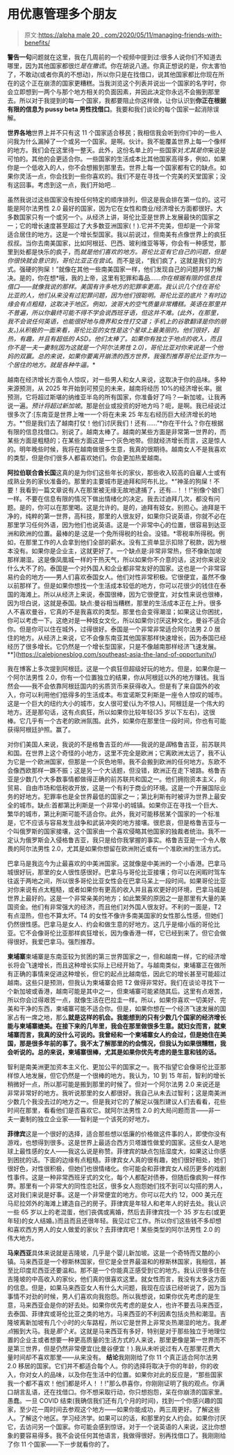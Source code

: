 # 用优惠管理多个朋友

> 原文:[https://alpha male 20 . com/2020/05/11/managing-friends-with-benefits/](https://alphamale20.com/2020/05/11/managing-friends-with-benefits/)

**警告一句**问题就在这里，我在几周前的一个视频中提到过:很多人说你们不知道去哪里，因为其他国家都很烂*是在撒谎*。你在胡说八道。你真正想说的是，你太害怕了，不敢动(或者你真的不想动)，所以你只是在找借口，说其他国家都比你现在所在的这个正在崩溃的国家更糟糕。当我浏览这个列表并说出一个国家的名字时，你会立即想到一两个与那个地方相关的负面因素，并因此决定你永远不会搬到那里去。所以对于我提到的每一个国家，我都要阻止你这样做，让你认识到**你正在根据有限的信息为 pussy beta 男性找借口**。我要和我们谈论的每个国家一起消除误解。

**世界各地**世界上并不只有这 11 个国家适合移民；我相信我会听到你们中的一些人问我为什么漏掉了一个或另一个国家。是啊。伙计。我不能覆盖世界上每一个像样的地方。我们会在这里待一整天。此外，这份名单上的一些国家对*尤其是你*来说是可怕的。其他的会更适合你。一些国家的生活成本比其他国家高得多，例如，如果你是一个低收入的人，你不会想搬到那里去。世界上每一个国家都有它的缺点。如果你灵活一点，你会找到一些你喜欢的。我们不是在寻找一个完美的天堂国家；没有这回事。考虑到这一点，我们开始吧...

虽然我说过这些国家没有按任何特定的顺序排列，但这是我会排在第一位的。这可能是阿尔法男性 2.0 最好的国家，因为它在女性和商业/经济增长方面都很好。大多数国家只有一个或另一个。从经济上讲，哥伦比亚是世界上发展最快的国家之一；它的增长速度甚至超过了大多数亚洲国家(！).它并不完美，但却是一个非常适合居住的地方。这是一个增长型国家。我以前说过，但南美有点像世界上的疯狂叔叔。当你去南美国家，比如阿根廷、巴西、玻利维亚等等，你会有一种感觉，那里到处都是快乐的疯子，而*就是他们喜欢的地方。哥伦比亚有它自己的问题，但是你很快就会意识到，哥伦比亚正在尝试*。而不是说，“我们疯了，这就是我们的方式。强硬的狗屎！”就像在其他一些南美国家一样，他们发现自己的问题并努力解决。是的，你在想*哦，我的上帝，这里有犯罪和毒品……*你在根据有限的信息找借口——就像我说的那样。美国有许多地方的犯罪率更高。我认识几个住在哥伦比亚的人，他们从来没有过犯罪问题，因为他们很聪明。哥伦比亚的底片？有时边缘会有点粗糙，这取决于地区。例如，波哥大的空气质量非常糟糕。英语在那里并不普遍，所以你最终可能不得不学会说西班牙语，但这并不难。(此外，在那里，我不会说任何英语，也能很好地与商界和女性打交道；手机上的谷歌翻译是你的朋友。)从积极的一面来看，哥伦比亚的女性是这个星球上最美丽的。他们很好，超热，有趣，并且有超低的 ASD。他们太棒了。如果你有独立于地点的收入，而且你不是一夫一妻制(因为这就是一个阿尔法男性 2.0)，哥伦比亚对你来说是一个他妈的双赢。总的来说，如果你要离开崩溃的西方世界，我强烈推荐哥伦比亚作为一个居住的地方。就是各种牛逼。**

越南在经济增长方面令人惊叹，对一些男人和女人来说，这取决于你的品味。多种来源预测，从 2025 年开始到可预见的未来，越南将经历 10%的经济增长率。据预测，它将超过斯堪的纳维亚半岛的所有国家，你准备好了吗？—新加坡。让我再说一遍。*预计将超过新加坡*。那是创业或投资的好地方吗？呃，是啊。我已经说过很多次了:[东南亚是世界上唯一一个将在未来 25 年左右经历巨大经济增长的地方。*“但是我们去了越南打仗！他们讨厌我们！还有……”*你在干什么？你在根据有限的信息找借口。别说了。越南太棒了。越南的某些方面是非常第一世界的，而某些方面是粗糙的；在某些方面这是一个灰色地带。但就经济增长而言，这是惊人的。明年晚些时候，我将在越南做很多生意，我真的很期待。越南女人不是我喜欢的类型，但是你们很多人都喜欢她们。你会更加热爱越南。

**阿拉伯联合酋长国**这真的是为你们这些年长的家伙，那些收入较高的自雇人士或有成熟业务的家伙准备的。那里的主要城市是迪拜和阿布扎比。*“神圣的狗屎！不要！我看到一篇文章说有人在那里被无缘无故地逮捕了，还有…！！!"别像个娘们一样。不要在信息有限的情况下做出情绪化的决定。我去过迪拜几次，都没有问题。是的，你可以在那里喝。这是允许的。是的，迪拜有妓女。别担心。迪拜是干净的，纯粹的第一世界，高科技，那里的人很友好，如果你只说英语，你就不必在那里学习任何外语，因为他们也说英语。这是一个非常中心的位置，很容易到达亚洲和欧洲的位置。最棒的是:这是一个免所得税的社会。没错。*零税率所得税。例如，在那里工作的人会拿到他们全部的薪水。没有工资单显示扣除了税款，因为根本没有。如果你是企业主，这就更好了。一个缺点是:非常非常热，但不像新加坡那样潮湿。这是像凤凰城一样的干热天气，所以如果你不介意的话，这对你来说没什么大不了的。泰国是一个对外国人和企业都非常友好的国家。这也是一个非常容易约会的地方——男人们喜欢泰国女人。他们对性非常积极。它很便宜，虽然不像以前那样了。但是如果你想找一个生活成本较低的地方，你可以花很少的钱住在泰国的海滩上。所以从经济上来说，泰国很棒，因为它很便宜，对女性来说也很棒，因为坦白说，这就是泰国。缺点:曼谷相当糟糕，那里的生活成本正在上升。很多人不喜欢曼谷，它真的不是我喜欢的类型。那里也会变得潮湿；如果这让你困扰，你可以考虑一下。这绝对是一种妓女文化，所以如果你讨厌这种文化，曼谷不适合你。但是你可以住在城外，过得很好。泰国是一个非常非常适合阿尔法男 2.0 居住的地方。从经济上来说，它不会像东南亚其他国家那样快速增长，因为泰国已经经历了很多增长。它仍然是一个增长型国家，只是不像越南那样经济飞速发展。**](https://calebjonesblog.com/southeast-asia-the-land-of-opportunity/)

我在博客上多次提到阿根廷。这是一个疯狂但超级好玩的地方。但是，如果你是一个阿尔法男性 2.0，你有一个位置独立的结果，你从阿根廷以外的地方赚钱。我当然会——我不会依靠阿根廷国内的劣质货币来获得收入。但是有了来自国外的收入，你可以利用他们低得多的生活成本。布宜诺斯艾利斯是一座令人惊叹的城市。这是一个巨大的纽约大小的城市，女人很可爱(认为不惊人)。阿根廷是一个伟大的地方。还是那句话，这有点疯狂，所以如果你比较年轻(35 岁以下左右)，这很棒。它几乎有一个古老的欧洲氛围。此外，如果你在那里住一段时间，你也有可能获得阿根廷护照。赢了。

对你们美国人来说，我说的不是格鲁吉亚的*州*——我说的是*国*格鲁吉亚，前苏联共和国。在世界上这个奇怪的小地方，这里不完全是欧洲；它离欧洲太远了，我不认为它是一个欧洲国家，但那是一个灰色地带。我不会搬到欧洲的任何地方。东欧不会像西欧那样一蹶不振；这是另一个大话题，但没错，欧洲正在走下坡路。格鲁吉亚是少数几个大多数事情都做得正确的前苏联共和国之一。他们拥抱资本主义，向贸易、自由市场和低税收开放，这是一个有利于商业的环境。这是一个开展国际业务的好地方。犯罪率也是全世界最低的国家之一；第比利斯有时被评为世界上最安全的城市。缺点:首都第比利斯是一个非常小的城镇。如果你正在寻找一个巨大、繁华的城市，第比利斯可能不适合你。此外，我对可能移居某个国家的一个标准是，它不应该与容易发生战争和武装冲突的地方接壤。很悲哀，但是格鲁吉亚与一个叫俄罗斯的国家接壤，这个国家由一个喜欢侵略其他国家的独裁者统治。我不一定认为俄罗斯会入侵格鲁吉亚，我只是给你我掌握的事实。格鲁吉亚是一个令人敬畏的阿尔法男性 2.0，尤其是如果你想留在欧洲附近或有一个准欧洲的生活方式。

巴拿马是我迄今为止最喜欢的中美洲国家。这就像是中美洲的一个小香港。巴拿马城很好玩，那里的女人很性感很好。巴拿马与哥伦比亚接壤；你可以在闲暇时驾车往返于两地之间，所以很多哥伦比亚女性会在巴拿马呆上一段时间。如果哥伦比亚对你来说有点太粗糙，或者如果你有更高的收入并且喜欢更好的环境，巴拿马城是世界上最好的。这是一个非常亲美的地方；如此繁荣的原因之一是那里有大量的美国资金。他们有非常强大的经济，而且他们对外国人很友好。不利的一面是，T2 有点湿热，但也不算太坏。T4 的女性不像许多南美国家的女性那么性感，但她们仍然很性感。巴拿马是女人、约会和做生意的好地方。这几乎是缩小版的哥伦比亚。它不会像哥伦比亚那样疯狂增长，因为像香港一样，它已经到来了。但它会做得很好。我爱巴拿马。强烈推荐。

**柬埔寨**柬埔寨是东南亚较为贫困的第三世界国家之一，但和越南一样，它的经济增长将会飞速增长，而且这种增长实际上已经开始了。与越南类似，柬埔寨正在做所有正确的事情来促进这种增长，但它的起点比越南低，因此它的增长甚至可能超过越南。这些只是预测，但我认为柬埔寨会把 T2 做得非常好。我们在谈论寻找下一个新加坡或香港，越南可能是其中之一，但柬埔寨可能紧随其后。这里有点艰苦，所以你会过得艰苦一点，就像生活在巴拉圭一样。所以，如果你喜欢一切美好、完美和干净的东西，柬埔寨可能不适合你。但是，如果你想在一个经济飞速发展的国家占有一席之地，那么**就是这样的机会。我能想到的只有少数几个国家的经济增长能与柬埔寨媲美。在接下来的几年里，我会在那里做很多生意。就妇女而言，就柬埔寨而言，我真的没什么可说的。我曾经和一个柬埔寨女人约会过，但是她住在美国，那是很多年前的事了。我不太了解那里的约会情况，但我认为如果很糟糕，我会听说的。总的来说，柬埔寨很棒，尤其是如果你优先考虑的是生意和钱的话。**

智利是南美洲更加资本主义化、更加公平的国家之一。我不指望它会像哥伦比亚那样惊人地发展，但它仍然是一个很棒的地方。我认为，10 到 15 年前，智利的增长稍微好一点，所以那可能是搬到那里的时候了。但对一个阿尔法男 2.0 来说还是非常非常好的地方。我听说那里的女人都很好。我自己从未去过智利；这是南美洲少数几个我没去过的地方之一。但是我对它的了解足以强烈建议人们去看看，花些时间在那里，看看他们是否喜欢它。就阿尔法男性 2.0 的大局问题而言——非一夫一妻制的独立企业家——智利是一个该死的好地方。

**菲律宾**这是一个很好的选择，适合那些想以低廉的价格做这件事的人，即使你没有游戏，也想得到很多。这是世界上最适合西方贝塔雄性做爱的国家。这些女人是地球上最性感的女人——我这么说是称赞。菲律宾的缺点包括湿度大，如果这让你感到困扰的话。下面的边缘有点粗糙。菲律宾女人真的很有趣，她们很好相处，她们很好色，对性很积极，但她们也很情绪化。你可能会和菲律宾女人经历更多的戏剧性事件。这是一种非常西班牙式的文化，每个人都配对债券，但随后像疯狗一样作弊。那里有一个非常大的同性恋社区，很多女人抱怨她们找不到可以勾搭的男人，这对我们来说是好事。这是一个非常便宜的地方。你可以花大约 12，000 美元在马尼拉郊外的海滩上建造自己的房子。菲律宾是年轻人和老年人的好去处。我认识一些 65 岁以上的老混蛋，他们丧偶或离婚，然后去菲律宾找一个 35 岁左右(或更年轻)的女人结婚。)而且而且还很年轻。我见过它工作。所以你们这些钱不多却想和喜欢西方男人的女人做爱的家伙？去菲律宾吧！某些类型的阿尔法男性 2.0 的伟大地方。

**马来西亚**具体来说就是吉隆坡，几乎是个婴儿新加坡。这是一个奇特而又酷的小镇。马来西亚是一个穆斯林国家，但它是全世界最温和的穆斯林国家，我相信，甚至比印度尼西亚还要温和。那不是一个你能真正感受到它的地方。我认识很多住在吉隆坡的中高收入的家伙，他们真的很喜欢这里。就女性而言，我没有太多这方面的信息。但是，如果马来西亚女人有什么大问题，我现在应该已经听说了，因为当事情不对劲的时候，男人们喜欢向我抱怨。所以我想说，如果你优先考虑的是生意，马来西亚会是你的好去处。如果你优先考虑的是女人，也许不要去马来西亚，去泰国、菲律宾或哥伦比亚之类的地方。马来西亚的不利因素包括炎热和潮湿。吉隆坡离新加坡有几个小时的火车路程，所以它是世界上非常炎热潮湿的地方。我*差点*搬到大马。我是*那个关*。这就是马来西亚有多好，特别是对于那些独立于地理位置的企业主或者想要一种更高质量的生活方式的人来说，那里更像是第一世界而不是第三世界，但是仍然非常便宜(比曼谷便宜！).我从未听说过有人在那里花费大量时间却不喜欢那里——从来没有。
**结论**我刚刚给了你 11 个真正适合阿尔法男 2.0 移居的国家。它们并不都适合每个人。你的选择将取决于你的年龄，你的收入，你对女人的品味，以及你在生活中的位置。如果你对此的反应是，“那些国家我一个都不喜欢！他们都是坏人！！!"那么恭喜你，你刚刚证明了我的观点。你满口胡言乱语，还在找借口。你不想采取行动，你只想抱怨，呆在你崩溃的国家里。愚蠢。一旦 COVID 结束(我确信我们还有几个月的时间)，找到一个你感兴趣的国家，至少花一周时间去参观这个地方——如果你能成功，两三周更好。了解这些人。了解这个地区。学习经济学。如果可以的话，和那里的女人约会。如果你讨厌它，去访问另一个国家。你可能会感到惊讶。对于一个说英语的人来说，这比你想象的要容易得多。我不会说任何其他语言，我做得很好。别再找借口了。我刚刚给了你 11 个国家——下一步就看你的了。
